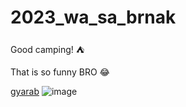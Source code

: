 # 2023_wa_sa_brnak
Good camping! :tent:

That is so funny BRO :joy:

[gyarab](https://www.gyarab.cz/)
![image](https://imagebox.cz.osobnosti.cz/foto/ales-bejr/ales-bejr.jpg)

